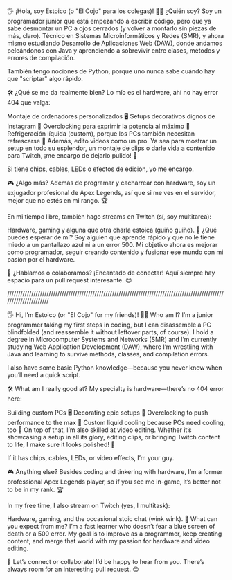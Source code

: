 🖐️ ¡Hola, soy Estoico (o "El Cojo" para los colegas)!
👨‍💻 ¿Quién soy?
Soy un programador junior que está empezando a escribir código, pero que ya sabe desmontar un PC a ojos cerrados (y volver a montarlo sin piezas de más, claro). Técnico en Sistemas Microinformáticos y Redes (SMR), y ahora mismo estudiando Desarrollo de Aplicaciones Web (DAW), donde andamos peleándonos con Java y aprendiendo a sobrevivir entre clases, métodos y errores de compilación.

También tengo nociones de Python, porque uno nunca sabe cuándo hay que "scriptar" algo rápido.

🛠️ ¿Qué se me da realmente bien?
Lo mío es el hardware, ahí no hay error 404 que valga:

Montaje de ordenadores personalizados 🖥️
Setups decorativos dignos de Instagram 🌟
Overclocking para exprimir la potencia al máximo 🚀
Refrigeración líquida (custom), porque los PCs también necesitan refrescarse 🧊
Además, edito videos como un pro. Ya sea para mostrar un setup en todo su esplendor, un montaje de clips o darle vida a contenido para Twitch, ¡me encargo de dejarlo pulido! 🎥

Si tiene chips, cables, LEDs o efectos de edición, yo me encargo.

🎮 ¿Algo más?
Además de programar y cacharrear con hardware, soy un exjugador profesional de Apex Legends, así que si me ves en el servidor, mejor que no estés en mi rango. 🏆

En mi tiempo libre, también hago streams en Twitch (sí, soy multitarea):

Hardware, gaming y alguna que otra charla estoica (guiño guiño).
🚀 ¿Qué puedes esperar de mí?
Soy alguien que aprende rápido y que no le tiene miedo a un pantallazo azul ni a un error 500. Mi objetivo ahora es mejorar como programador, seguir creando contenido y fusionar ese mundo con mi pasión por el hardware.

🔧 ¿Hablamos o colaboramos?
¡Encantado de conectar! Aquí siempre hay espacio para un pull request interesante. 😊

//////////////////////////////////////////////////////////////////////////////////////////////////////////////////////

🖐️ Hi, I’m Estoico (or "El Cojo" for my friends)!
👨‍💻 Who am I?
I’m a junior programmer taking my first steps in coding, but I can disassemble a PC blindfolded (and reassemble it without leftover parts, of course). I hold a degree in Microcomputer Systems and Networks (SMR) and I’m currently studying Web Application Development (DAW), where I’m wrestling with Java and learning to survive methods, classes, and compilation errors.

I also have some basic Python knowledge—because you never know when you’ll need a quick script.

🛠️ What am I really good at?
My specialty is hardware—there’s no 404 error here:

Building custom PCs 🖥️
Decorating epic setups 🌟
Overclocking to push performance to the max 🚀
Custom liquid cooling because PCs need cooling, too 🧊
On top of that, I’m also skilled at video editing. Whether it’s showcasing a setup in all its glory, editing clips, or bringing Twitch content to life, I make sure it looks polished! 🎥

If it has chips, cables, LEDs, or video effects, I’m your guy.

🎮 Anything else?
Besides coding and tinkering with hardware, I’m a former professional Apex Legends player, so if you see me in-game, it’s better not to be in my rank. 🏆

In my free time, I also stream on Twitch (yes, I multitask):

Hardware, gaming, and the occasional stoic chat (wink wink).
🚀 What can you expect from me?
I’m a fast learner who doesn’t fear a blue screen of death or a 500 error. My goal is to improve as a programmer, keep creating content, and merge that world with my passion for hardware and video editing.

🔧 Let’s connect or collaborate!
I’d be happy to hear from you. There’s always room for an interesting pull request. 😊

